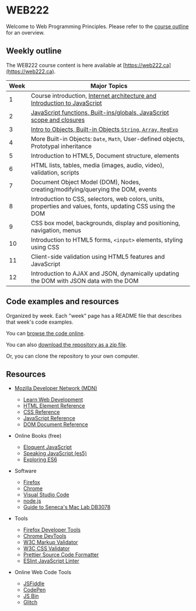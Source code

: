 # WEB222

Welcome to Web Programming Principles. Please refer
to the [course outline](https://ict.senecacollege.ca/course/web222?q=course/web222) for an overview.

## Weekly outline

The WEB222 course content is here available at [https://web222.ca](https://web222.ca).

| Week | Major Topics |
|------|--------------|
|1     | Course introduction, [Internet architecture and Introduction to JavaScript](weeks/week01/README.md) |
|2     | [JavaScript functions, Built-ins/globals, JavaScript scope and closures](weeks/week02/README.md) |
|3     | [Intro to Objects, Built-in Objects `String`, `Array`, `RegExp`](weeks/week03/README.md) |
|4     | More Built-in Objects: `Date`, `Math`, User-defined objects, Prototypal inheritance |
|5     | Introduction to HTML5, Document structure, elements |
|6     | HTML lists, tables, media (images, audio, video), validation, scripts
|7     | Document Object Model (DOM), Nodes, creating/modifying/querying the DOM, events |
|8     | Introduction to CSS, selectors, web colors, units, properties and values, fonts, updating CSS using the DOM |
|9     | CSS box model, backgrounds, display and positioning, navigation, menus |
|10    | Introduction to HTML5 forms, `<input>` elements, styling using CSS |
|11    | Client-side validation using HTML5 features and JavaScript |
|12    | Introduction to AJAX and JSON, dynamically updating the DOM with JSON data with the DOM |

## Code examples and resources

Organized by week. Each "week" page has a README file that describes that week's code examples.

You can [browse the code online](https://github.com/sictweb/web222).

You can also [download the repository as a zip file](https://github.com/sictweb/web222/archive/master.zip).

Or, you can clone the repository to your own computer.

## Resources

* [Mozilla Developer Network (MDN)](https://developer.mozilla.org/en-US/)
    * [Learn Web Development](https://developer.mozilla.org/en-US/docs/Learn)
    * [HTML Element Reference](https://developer.mozilla.org/en-US/docs/Web/HTML/Element)
    * [CSS Reference](https://developer.mozilla.org/en-US/docs/Web/CSS/Reference)
    * [JavaScript Reference](https://developer.mozilla.org/en-US/docs/Web/JavaScript/Reference)
    * [DOM Document Reference](https://developer.mozilla.org/en-US/docs/Web/API/document)

* Online Books (free)
    * [Eloquent JavaScript](https://eloquentjavascript.net/)
    * [Speaking JavaScript (es5)](http://speakingjs.com/es5/index.html)
    * [Exploring ES6](http://exploringjs.com/es6/index.html)

* Software
    * [Firefox](https://www.mozilla.org/en-US/firefox/new/)
    * [Chrome](https://www.google.com/chrome/)
    * [Visual Studio Code](https://code.visualstudio.com/)
    * [node.js](https://nodejs.org/en/)
    * [Guide to Seneca's Mac Lab DB3078](https://petermcintyre.com/topics/computer-lab-t3078-web-client/)

* Tools
    * [Firefox Developer Tools](https://developer.mozilla.org/en-US/docs/Tools)
    * [Chrome DevTools](https://developers.google.com/web/tools/chrome-devtools/)
    * [W3C Markup Validator](http://validator.w3.org/)
    * [W3C CSS Validator](https://jigsaw.w3.org/css-validator/)
    * [Prettier Source Code Formatter](https://prettier.io/)
    * [ESlint JavaScript Linter](https://eslint.org/)

* Online Web Code Tools
    * [JSFiddle](https://jsfiddle.net/)
    * [CodePen](https://codepen.io/)
    * [JS Bin](http://jsbin.com/?html,js,output)
    * [Glitch](https://glitch.com)

